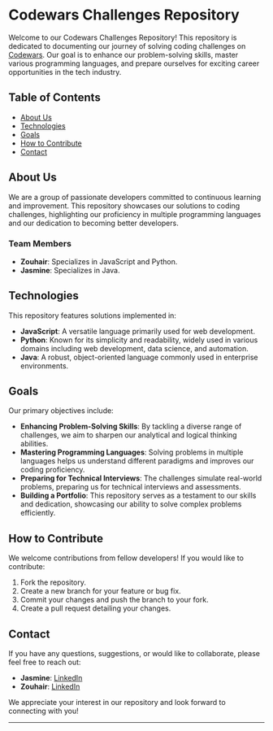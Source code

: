 # Codewars Challenges Repository

Welcome to our Codewars Challenges Repository! This repository is dedicated to documenting our journey of solving coding challenges on [Codewars](https://www.codewars.com/). Our goal is to enhance our problem-solving skills, master various programming languages, and prepare ourselves for exciting career opportunities in the tech industry.

## Table of Contents

- [About Us](#about-us)
- [Technologies](#technologies)
- [Goals](#goals)
- [How to Contribute](#how-to-contribute)
- [Contact](#contact)

## About Us

We are a group of passionate developers committed to continuous learning and improvement. This repository showcases our solutions to coding challenges, highlighting our proficiency in multiple programming languages and our dedication to becoming better developers.

### Team Members

- **Zouhair**: Specializes in JavaScript and Python.
- **Jasmine**: Specializes in Java.

## Technologies

This repository features solutions implemented in:

- **JavaScript**: A versatile language primarily used for web development.
- **Python**: Known for its simplicity and readability, widely used in various domains including web development, data science, and automation.
- **Java**: A robust, object-oriented language commonly used in enterprise environments.

## Goals

Our primary objectives include:

- **Enhancing Problem-Solving Skills**: By tackling a diverse range of challenges, we aim to sharpen our analytical and logical thinking abilities.
- **Mastering Programming Languages**: Solving problems in multiple languages helps us understand different paradigms and improves our coding proficiency.
- **Preparing for Technical Interviews**: The challenges simulate real-world problems, preparing us for technical interviews and assessments.
- **Building a Portfolio**: This repository serves as a testament to our skills and dedication, showcasing our ability to solve complex problems efficiently.

## How to Contribute

We welcome contributions from fellow developers! If you would like to contribute:

1. Fork the repository.
2. Create a new branch for your feature or bug fix.
3. Commit your changes and push the branch to your fork.
4. Create a pull request detailing your changes.

## Contact

If you have any questions, suggestions, or would like to collaborate, please feel free to reach out:

- **Jasmine**: [LinkedIn](https://www.linkedin.com/in/jasmine-kim-andres/)
- **Zouhair**: [LinkedIn](https://www.linkedin.com/in/zouhair-sahtout/)

We appreciate your interest in our repository and look forward to connecting with you!

---
